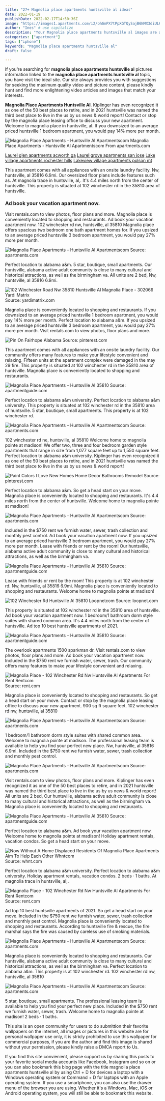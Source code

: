 ```yaml
---
title: "27+ Magnolia place apartments huntsville al ideas"
date: 2022-01-19
publishDate: 2022-02-17T14:50:36Z
image: "https://images1.apartments.com/i2/bhGmPX7tPpXGTQySajB6NMX3diULG4dYuGgLogItxB4/117/magnolia-place-huntsville-al-affordable-living.jpg"
author: "Ines" # use capitalize
description: "Your Magnolia place apartments huntsville al images are available. Magnolia place apartments huntsville al are a topic that is being searched for and liked by netizens now. You can Download the Magnolia place apartments huntsville al files here. Download all free photos."
categories: ["apartment"]
tags: ["iphone"]
keywords: "Magnolia place apartments huntsville al"
draft: false

---
```


If you're searching for **magnolia place apartments huntsville al** pictures information linked to the **magnolia place apartments huntsville al** topic, you have visit the ideal  site.  Our site always  provides you with  suggestions  for seeking  the maximum  quality video and picture  content, please kindly hunt and find more enlightening video articles and images  that match your interests.

**Magnolia Place Apartments Huntsville Al**. Kiplinger has even recognized it as one of the 50 best places to retire, and in 2021 huntsville was named the third best place to live in the us by us news &amp; world report! Contact or stop by the magnolia place leasing office to discuss your new apartment. Welcome to magnolia place in huntsville, al. If you downsized to an average priced huntsville 1 bedroom apartment, you would pay 14% more per month.

![Magnolia Place Apartments - Huntsville Al Apartmentscom](https://images1.apartments.com/i2/A4OcKY4R5IsAlAiH6Q3ikS-LsvFj7RBARu6yZ99yNPo/117/magnolia-place-huntsville-al-building-photo.jpg "Magnolia Place Apartments - Huntsville Al Apartmentscom")
Magnolia Place Apartments - Huntsville Al Apartmentscom From apartments.com

[Laurel glen apartments acworth ga](/laurel-glen-apartments-acworth-ga/)
[Laurel grove apartments san jose](/laurel-grove-apartments-san-jose/)
[Lake village apartments rochester hills](/lake-village-apartments-rochester-hills/)
[Lakeview village apartments polson mt](/lakeview-village-apartments-polson-mt/)

This apartment comes with all appliances with an onsite laundry facility. Nw, huntsville, al 35816 6.9mi. Our oversized floor plans include features such as. At magnolia trace in huntsville, al,. It&#039;s 4.4 miles north from the center of huntsville. This property is situated at 102 winchester rd in the 35810 area of huntsville.

### Ad book your vacation apartment now.

Visit rentals.com to view photos, floor plans and more. Magnolia place is conveniently located to shopping and restaurants. Ad book your vacation apartment now. 102 winchester rd nw, huntsville, al 35810 Magnolia place offers spacious two bedroom one bath apartment homes for. If you upsized to an average priced huntsville 3 bedroom apartment, you would pay 27% more per month.


![Magnolia Place Apartments - Huntsville Al Apartmentscom](https://images1.apartments.com/i2/Xl1eVMWXbdl6sr0eaPVnpWgH9l3BaJ57NjAlDs916Io/117/magnolia-place-huntsville-al-building-photo.jpg "Magnolia Place Apartments - Huntsville Al Apartmentscom")
Source: apartments.com

Perfect location to alabama a&amp;m. 5 star, boutique, small apartments. Our huntsville, alabama active adult community is close to many cultural and historical attractions, as well as the birmingham va. All units are 2 bed, Nw, huntsville, al 35816 6.9mi.

![102 Winchester Road Nw 35810 Huntsville Al Magnolia Place - 302069 Yardi Matrix](https://www.yardimatrix.com/property-types/multifamily/huntsville/magnolia-place-102-winchester-road-nw-al-35810--302069?Subaction=GetPhoto "102 Winchester Road Nw 35810 Huntsville Al Magnolia Place - 302069 Yardi Matrix")
Source: yardimatrix.com

Magnolia place is conveniently located to shopping and restaurants. If you downsized to an average priced huntsville 1 bedroom apartment, you would pay 14% more per month. Perfect location to alabama a&amp;m. If you upsized to an average priced huntsville 3 bedroom apartment, you would pay 27% more per month. Visit rentals.com to view photos, floor plans and more.

![Pin On Fairhope Alabama](https://i.pinimg.com/736x/74/94/67/7494673ab12b06b1b0cfde02d463ba62--places-to-travel-places-to-go.jpg "Pin On Fairhope Alabama")
Source: pinterest.com

This apartment comes with all appliances with an onsite laundry facility. Our community offers many features to make your lifestyle convenient and relaxing. Fifteen units at the apartment complex were damaged in the may 29 fire. This property is situated at 102 winchester rd in the 35810 area of huntsville. Magnolia place is conveniently located to shopping and restaurants.

![Magnolia Place Apartments - Huntsville Al 35810](https://rentpath-res.cloudinary.com/$img_current/t_3x2_jpg_lg/15e60df7a869528f0fb2a9e742b0907b "Magnolia Place Apartments - Huntsville Al 35810")
Source: apartmentguide.com

Perfect location to alabama a&amp;m university. Perfect location to alabama a&amp;m university. This property is situated at 102 winchester rd in the 35810 area of huntsville. 5 star, boutique, small apartments. This property is at 102 winchester rd.

![Magnolia Place Apartments - Huntsville Al Apartmentscom](https://images1.apartments.com/i2/ZmhprlOFzGRO4Apfat1NHKPFnSEsrZ0suBpjDhyqTsM/117/magnolia-place-huntsville-al-building-photo.jpg "Magnolia Place Apartments - Huntsville Al Apartmentscom")
Source: apartments.com

102 winchester rd ne, huntsville, al 35810 Welcome home to magnolia pointe at madison! We offer two, three and four bedroom garden style apartments that range in size from 1,077 square feet up to 1,550 square feet. Perfect location to alabama a&amp;m university. Kiplinger has even recognized it as one of the 50 best places to retire, and in 2021 huntsville was named the third best place to live in the us by us news &amp; world report!

![Paint Colors I Love New Homes Home Decor Bathrooms Remodel](https://i.pinimg.com/736x/de/1b/49/de1b49351dd9a654625a09b1ac4c5205.jpg "Paint Colors I Love New Homes Home Decor Bathrooms Remodel")
Source: pinterest.com

Perfect location to alabama a&amp;m. So get a head start on your move. Magnolia place is conveniently located to shopping and restaurants. It&#039;s 4.4 miles north from the center of huntsville. Welcome home to magnolia pointe at madison!

![Magnolia Place Apartments - Huntsville Al Apartmentscom](https://images1.apartments.com/i2/A4OcKY4R5IsAlAiH6Q3ikS-LsvFj7RBARu6yZ99yNPo/117/magnolia-place-huntsville-al-building-photo.jpg "Magnolia Place Apartments - Huntsville Al Apartmentscom")
Source: apartments.com

Included in the $750 rent we furnish water, sewer, trash collection and monthly pest control. Ad book your vacation apartment now. If you upsized to an average priced huntsville 3 bedroom apartment, you would pay 27% more per month. Lease with friends or rent by the room! Our huntsville, alabama active adult community is close to many cultural and historical attractions, as well as the birmingham va.

![Magnolia Place Apartments - Huntsville Al 35810](https://rentpath-res.cloudinary.com/$img_current/t_3x2_webp_xl/35e0572087cbd925e2b3c30e9e844232 "Magnolia Place Apartments - Huntsville Al 35810")
Source: apartmentguide.com

Lease with friends or rent by the room! This property is at 102 winchester rd. Nw, huntsville, al 35816 6.9mi. Magnolia place is conveniently located to shopping and restaurants. Welcome home to magnolia pointe at madison!

![102 Winchester Rd Huntsville Al 35810 Loopnetcom](https://images1.loopnet.com/i2/HwmzYVheycvv_sr0OVzeJP0Y926FNMkcMUqZv65oKzg/112/image.jpg "102 Winchester Rd Huntsville Al 35810 Loopnetcom")
Source: loopnet.com

This property is situated at 102 winchester rd in the 35810 area of huntsville. Ad book your vacation apartment now. 1 bedroom/1 bathroom dorm style suites with shared common area. It&#039;s 4.4 miles north from the center of huntsville. Ad top 10 best huntsville apartments of 2021.

![Magnolia Place Apartments - Huntsville Al 35810](https://rentpath-res.cloudinary.com/$img_current/t_3x2_jpg_xl/b98295d6de94151cc917e5f690633c38 "Magnolia Place Apartments - Huntsville Al 35810")
Source: apartmentguide.com

The overlook apartments 1500 sparkman dr. Visit rentals.com to view photos, floor plans and more. Ad book your vacation apartment now. Included in the $750 rent we furnish water, sewer, trash. Our community offers many features to make your lifestyle convenient and relaxing.

![Magnolia Place - 102 Winchester Rd Nw Huntsville Al Apartments For Rent Rentcom](https://rentpath-res.cloudinary.com/$img_current/t_3x2_jpg_xl/e24935e44aa26b8db964ddd130bf1d97 "Magnolia Place - 102 Winchester Rd Nw Huntsville Al Apartments For Rent Rentcom")
Source: rent.com

Magnolia place is conveniently located to shopping and restaurants. So get a head start on your move. Contact or stop by the magnolia place leasing office to discuss your new apartment. 900 sq ft square feet. 102 winchester rd nw, huntsville, al 35810

![Magnolia Place Apartments - Huntsville Al Apartmentscom](https://images1.apartments.com/m2/x5Mp36wwacrRgHke3XtuDJinZIzqEPfl0jX8Be3gD5s/H330W495/magnolia-place-huntsville-al-map-image-of-the-property.jpg "Magnolia Place Apartments - Huntsville Al Apartmentscom")
Source: apartments.com

1 bedroom/1 bathroom dorm style suites with shared common area. Welcome to magnolia pointe at madison. The professional leasing team is available to help you find your perfect new place. Nw, huntsville, al 35816 6.9mi. Included in the $750 rent we furnish water, sewer, trash collection and monthly pest control.

![Magnolia Place Apartments - Huntsville Al Apartmentscom](https://images1.apartments.com/i2/hUUYqzNI63lbOCFmOjMIJwG9sylutRSwdCdjK4sfLDY/117/magnolia-place-huntsville-al-building-photo.jpg "Magnolia Place Apartments - Huntsville Al Apartmentscom")
Source: apartments.com

Visit rentals.com to view photos, floor plans and more. Kiplinger has even recognized it as one of the 50 best places to retire, and in 2021 huntsville was named the third best place to live in the us by us news &amp; world report! All units are 2 bed, Our huntsville, alabama active adult community is close to many cultural and historical attractions, as well as the birmingham va. Magnolia place is conveniently located to shopping and restaurants.

![Magnolia Place Apartments - Huntsville Al 35810](https://rentpath-res.cloudinary.com/$img_current/t_3x2_jpg_xl/eb2d43f15c8569b17a195c3dd7a83e89 "Magnolia Place Apartments - Huntsville Al 35810")
Source: apartmentguide.com

Perfect location to alabama a&amp;m. Ad book your vacation apartment now. Welcome home to magnolia pointe at madison! Holiday apartment rentals, vacation condos. So get a head start on your move.

![Now Without A Home Displaced Residents Of Magnolia Place Apartments Aim To Help Each Other Whntcom](https://whnt.com/wp-content/uploads/sites/20/2019/05/magnolia-place.jpg?w=1280 "Now Without A Home Displaced Residents Of Magnolia Place Apartments Aim To Help Each Other Whntcom")
Source: whnt.com

Perfect location to alabama a&amp;m university. Perfect location to alabama a&amp;m university. Holiday apartment rentals, vacation condos. 2 beds · 1 baths. At magnolia trace in huntsville, al,.

![Magnolia Place - 102 Winchester Rd Nw Huntsville Al Apartments For Rent Rentcom](https://rentpath-res.cloudinary.com/$img_current/t_3x2_jpg_xl/07a5a214bce34948bde1e6b396c44f06 "Magnolia Place - 102 Winchester Rd Nw Huntsville Al Apartments For Rent Rentcom")
Source: rent.com

Ad top 10 best huntsville apartments of 2021. So get a head start on your move. Included in the $750 rent we furnish water, sewer, trash collection and monthly pest control. Magnolia place is conveniently located to shopping and restaurants. According to huntsville fire &amp; rescue, the fire marshal says the fire was caused by careless use of smoking materials.

![Magnolia Place Apartments - Huntsville Al Apartmentscom](https://images1.apartments.com/i2/rnC-EMNWSyGWfGyKuF192b9mfojbui8ia8nKfh21f3A/111/magnolia-place-huntsville-al-great-place.jpg "Magnolia Place Apartments - Huntsville Al Apartmentscom")
Source: apartments.com

Magnolia place is conveniently located to shopping and restaurants. Our huntsville, alabama active adult community is close to many cultural and historical attractions, as well as the birmingham va. Perfect location to alabama a&amp;m. This property is at 102 winchester rd. 102 winchester rd nw, huntsville, al 35810

![Magnolia Place Apartments - Huntsville Al Apartmentscom](https://images1.apartments.com/i2/bhGmPX7tPpXGTQySajB6NMX3diULG4dYuGgLogItxB4/117/magnolia-place-huntsville-al-affordable-living.jpg "Magnolia Place Apartments - Huntsville Al Apartmentscom")
Source: apartments.com

5 star, boutique, small apartments. The professional leasing team is available to help you find your perfect new place. Included in the $750 rent we furnish water, sewer, trash. Welcome home to magnolia pointe at madison! 2 beds · 1 baths.

This site is an open community for users to do submittion their favorite wallpapers on the internet, all images or pictures in this website are for personal wallpaper use only, it is stricly prohibited to use this wallpaper for commercial purposes, if you are the author and find this image is shared without your permission, please kindly raise a DMCA report to Us.

If you find this site convienient, please support us by sharing this posts to your favorite social media accounts like Facebook, Instagram and so on or you can also bookmark this blog page with the title magnolia place apartments huntsville al by using Ctrl + D for devices a laptop with a Windows operating system or Command + D for laptops with an Apple operating system. If you use a smartphone, you can also use the drawer menu of the browser you are using. Whether it's a Windows, Mac, iOS or Android operating system, you will still be able to bookmark this website.
